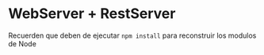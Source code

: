 # WebServer + RestServer

Recuerden que deben de ejecutar ``` npm install ``` para reconstruir los
modulos de Node